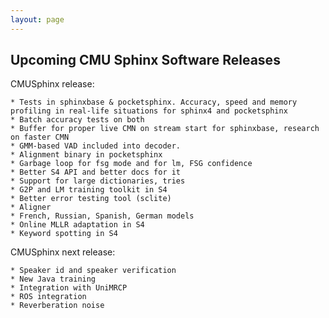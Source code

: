 ```yaml
---
layout: page 
---
```

## Upcoming CMU Sphinx Software Releases

CMUSphinx release:

    * Tests in sphinxbase & pocketsphinx. Accuracy, speed and memory profiling in real-life situations for sphinx4 and pocketsphinx
    * Batch accuracy tests on both
    * Buffer for proper live CMN on stream start for sphinxbase, research on faster CMN
    * GMM-based VAD included into decoder.
    * Alignment binary in pocketsphinx
    * Garbage loop for fsg mode and for lm, FSG confidence
    * Better S4 API and better docs for it
    * Support for large dictionaries, tries
    * G2P and LM training toolkit in S4
    * Better error testing tool (sclite)
    * Aligner
    * French, Russian, Spanish, German models
    * Online MLLR adaptation in S4
    * Keyword spotting in S4

CMUSphinx next release:

    * Speaker id and speaker verification
    * New Java training 
    * Integration with UniMRCP
    * ROS integration
    * Reverberation noise



